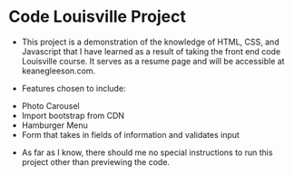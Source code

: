 <h1> Code Louisville Project </h1>

- This project is a demonstration of the knowledge of HTML, CSS, and Javascript that I have learned as a result of taking the front end code Louisville course. It serves as a resume page and will be accessible at keanegleeson.com.

- Features chosen to include:
  <li>Photo Carousel</li>
  <li>Import bootstrap from CDN </li>
  <li>Hamburger Menu </li>
  <li>Form that takes in fields of information and validates input </li>

- As far as I know, there should me no special instructions to run this project other than previewing the code.
